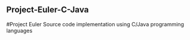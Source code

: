 ## Project-Euler-C-Java
#Project Euler Source code implementation using C/Java programming languages

